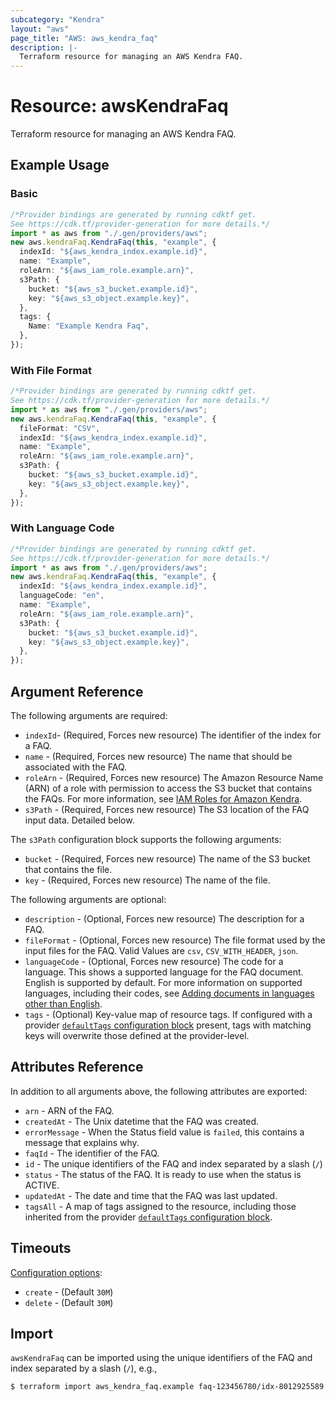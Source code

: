 ```yaml
---
subcategory: "Kendra"
layout: "aws"
page_title: "AWS: aws_kendra_faq"
description: |-
  Terraform resource for managing an AWS Kendra FAQ.
---
```


# Resource: awsKendraFaq

Terraform resource for managing an AWS Kendra FAQ.

## Example Usage

### Basic

```typescript
/*Provider bindings are generated by running cdktf get.
See https://cdk.tf/provider-generation for more details.*/
import * as aws from "./.gen/providers/aws";
new aws.kendraFaq.KendraFaq(this, "example", {
  indexId: "${aws_kendra_index.example.id}",
  name: "Example",
  roleArn: "${aws_iam_role.example.arn}",
  s3Path: {
    bucket: "${aws_s3_bucket.example.id}",
    key: "${aws_s3_object.example.key}",
  },
  tags: {
    Name: "Example Kendra Faq",
  },
});

```

### With File Format

```typescript
/*Provider bindings are generated by running cdktf get.
See https://cdk.tf/provider-generation for more details.*/
import * as aws from "./.gen/providers/aws";
new aws.kendraFaq.KendraFaq(this, "example", {
  fileFormat: "CSV",
  indexId: "${aws_kendra_index.example.id}",
  name: "Example",
  roleArn: "${aws_iam_role.example.arn}",
  s3Path: {
    bucket: "${aws_s3_bucket.example.id}",
    key: "${aws_s3_object.example.key}",
  },
});

```

### With Language Code

```typescript
/*Provider bindings are generated by running cdktf get.
See https://cdk.tf/provider-generation for more details.*/
import * as aws from "./.gen/providers/aws";
new aws.kendraFaq.KendraFaq(this, "example", {
  indexId: "${aws_kendra_index.example.id}",
  languageCode: "en",
  name: "Example",
  roleArn: "${aws_iam_role.example.arn}",
  s3Path: {
    bucket: "${aws_s3_bucket.example.id}",
    key: "${aws_s3_object.example.key}",
  },
});

```

## Argument Reference

The following arguments are required:

* `indexId`- (Required, Forces new resource) The identifier of the index for a FAQ.
* `name` - (Required, Forces new resource) The name that should be associated with the FAQ.
* `roleArn` - (Required, Forces new resource) The Amazon Resource Name (ARN) of a role with permission to access the S3 bucket that contains the FAQs. For more information, see [IAM Roles for Amazon Kendra](https://docs.aws.amazon.com/kendra/latest/dg/iam-roles.html).
* `s3Path` - (Required, Forces new resource) The S3 location of the FAQ input data. Detailed below.

The `s3Path` configuration block supports the following arguments:

* `bucket` - (Required, Forces new resource) The name of the S3 bucket that contains the file.
* `key` - (Required, Forces new resource) The name of the file.

The following arguments are optional:

* `description` - (Optional, Forces new resource) The description for a FAQ.
* `fileFormat` - (Optional, Forces new resource) The file format used by the input files for the FAQ. Valid Values are `csv`, `CSV_WITH_HEADER`, `json`.
* `languageCode` - (Optional, Forces new resource) The code for a language. This shows a supported language for the FAQ document. English is supported by default. For more information on supported languages, including their codes, see [Adding documents in languages other than English](https://docs.aws.amazon.com/kendra/latest/dg/in-adding-languages.html).
* `tags` - (Optional) Key-value map of resource tags. If configured with a provider [`defaultTags` configuration block](https://registry.terraform.io/providers/hashicorp/aws/latest/docs#default_tags-configuration-block) present, tags with matching keys will overwrite those defined at the provider-level.

## Attributes Reference

In addition to all arguments above, the following attributes are exported:

* `arn` - ARN of the FAQ.
* `createdAt` - The Unix datetime that the FAQ was created.
* `errorMessage` - When the Status field value is `failed`, this contains a message that explains why.
* `faqId` - The identifier of the FAQ.
* `id` - The unique identifiers of the FAQ and index separated by a slash (`/`)
* `status` - The status of the FAQ. It is ready to use when the status is ACTIVE.
* `updatedAt` - The date and time that the FAQ was last updated.
* `tagsAll` - A map of tags assigned to the resource, including those inherited from the provider [`defaultTags` configuration block](https://registry.terraform.io/providers/hashicorp/aws/latest/docs#default_tags-configuration-block).

## Timeouts

[Configuration options](https://developer.hashicorp.com/terraform/language/resources/syntax#operation-timeouts):

* `create` - (Default `30M`)
* `delete` - (Default `30M`)

## Import

`awsKendraFaq` can be imported using the unique identifiers of the FAQ and index separated by a slash (`/`), e.g.,

```console
$ terraform import aws_kendra_faq.example faq-123456780/idx-8012925589
```
